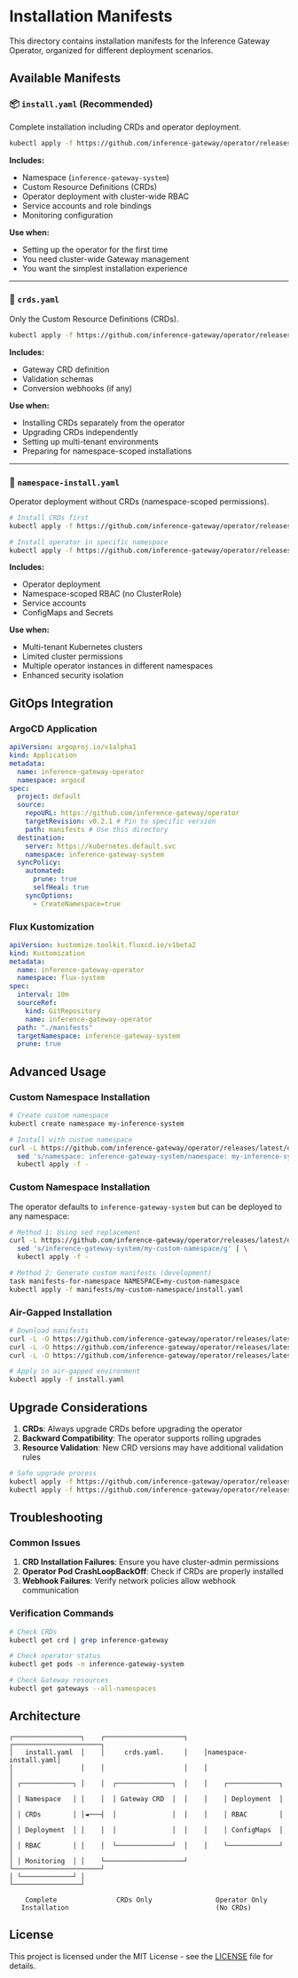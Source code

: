 # Installation Manifests

This directory contains installation manifests for the Inference Gateway Operator, organized for different deployment scenarios.

## Available Manifests

### 📦 `install.yaml` (Recommended)

Complete installation including CRDs and operator deployment.

```bash
kubectl apply -f https://github.com/inference-gateway/operator/releases/latest/download/install.yaml
```

**Includes:**

- Namespace (`inference-gateway-system`)
- Custom Resource Definitions (CRDs)
- Operator deployment with cluster-wide RBAC
- Service accounts and role bindings
- Monitoring configuration

**Use when:**

- Setting up the operator for the first time
- You need cluster-wide Gateway management
- You want the simplest installation experience

---

### 🔧 `crds.yaml`

Only the Custom Resource Definitions (CRDs).

```bash
kubectl apply -f https://github.com/inference-gateway/operator/releases/latest/download/crds.yaml
```

**Includes:**

- Gateway CRD definition
- Validation schemas
- Conversion webhooks (if any)

**Use when:**

- Installing CRDs separately from the operator
- Upgrading CRDs independently
- Setting up multi-tenant environments
- Preparing for namespace-scoped installations

---

### 🏢 `namespace-install.yaml`

Operator deployment without CRDs (namespace-scoped permissions).

```bash
# Install CRDs first
kubectl apply -f https://github.com/inference-gateway/operator/releases/latest/download/crds.yaml

# Install operator in specific namespace
kubectl apply -f https://github.com/inference-gateway/operator/releases/latest/download/namespace-install.yaml -n my-namespace
```

**Includes:**

- Operator deployment
- Namespace-scoped RBAC (no ClusterRole)
- Service accounts
- ConfigMaps and Secrets

**Use when:**

- Multi-tenant Kubernetes clusters
- Limited cluster permissions
- Multiple operator instances in different namespaces
- Enhanced security isolation

## GitOps Integration

### ArgoCD Application

```yaml
apiVersion: argoproj.io/v1alpha1
kind: Application
metadata:
  name: inference-gateway-operator
  namespace: argocd
spec:
  project: default
  source:
    repoURL: https://github.com/inference-gateway/operator
    targetRevision: v0.2.1 # Pin to specific version
    path: manifests # Use this directory
  destination:
    server: https://kubernetes.default.svc
    namespace: inference-gateway-system
  syncPolicy:
    automated:
      prune: true
      selfHeal: true
    syncOptions:
      - CreateNamespace=true
```

### Flux Kustomization

```yaml
apiVersion: kustomize.toolkit.fluxcd.io/v1beta2
kind: Kustomization
metadata:
  name: inference-gateway-operator
  namespace: flux-system
spec:
  interval: 10m
  sourceRef:
    kind: GitRepository
    name: inference-gateway-operator
  path: "./manifests"
  targetNamespace: inference-gateway-system
  prune: true
```

## Advanced Usage

### Custom Namespace Installation

```bash
# Create custom namespace
kubectl create namespace my-inference-system

# Install with custom namespace
curl -L https://github.com/inference-gateway/operator/releases/latest/download/install.yaml | \
  sed 's/namespace: inference-gateway-system/namespace: my-inference-system/g' | \
  kubectl apply -f -
```

### Custom Namespace Installation

The operator defaults to `inference-gateway-system` but can be deployed to any namespace:

```bash
# Method 1: Using sed replacement
curl -L https://github.com/inference-gateway/operator/releases/latest/download/install.yaml | \
  sed 's/inference-gateway-system/my-custom-namespace/g' | \
  kubectl apply -f -

# Method 2: Generate custom manifests (development)
task manifests-for-namespace NAMESPACE=my-custom-namespace
kubectl apply -f manifests/my-custom-namespace/install.yaml
```

### Air-Gapped Installation

```bash
# Download manifests
curl -L -O https://github.com/inference-gateway/operator/releases/latest/download/install.yaml
curl -L -O https://github.com/inference-gateway/operator/releases/latest/download/crds.yaml
curl -L -O https://github.com/inference-gateway/operator/releases/latest/download/namespace-install.yaml

# Apply in air-gapped environment
kubectl apply -f install.yaml
```

## Upgrade Considerations

1. **CRDs**: Always upgrade CRDs before upgrading the operator
2. **Backward Compatibility**: The operator supports rolling upgrades
3. **Resource Validation**: New CRD versions may have additional validation rules

```bash
# Safe upgrade process
kubectl apply -f https://github.com/inference-gateway/operator/releases/download/v0.3.0/crds.yaml
kubectl apply -f https://github.com/inference-gateway/operator/releases/download/v0.3.0/install.yaml
```

## Troubleshooting

### Common Issues

1. **CRD Installation Failures**: Ensure you have cluster-admin permissions
2. **Operator Pod CrashLoopBackOff**: Check if CRDs are properly installed
3. **Webhook Failures**: Verify network policies allow webhook communication

### Verification Commands

```bash
# Check CRDs
kubectl get crd | grep inference-gateway

# Check operator status
kubectl get pods -n inference-gateway-system

# Check Gateway resources
kubectl get gateways --all-namespaces
```

## Architecture

```
┌─────────────────┐    ┌────────────────────┐    ┌──────────────────────┐
│   install.yaml  │    │     crds.yaml.     │    │namespace-install.yaml│
│                 │    │                    │    │                      │
│ ┌─────────────┐ │    │  ┌──────────────┐  │    │    ┌─────────────┐   │
│ │ Namespace   │ │    │  │ Gateway CRD  │  │    │    │ Deployment  │   │
│ │ CRDs        │ │◄───┤  │              │  │    │    │ RBAC        │   │
│ │ Deployment  │ │    │  │              │  │    │    │ ConfigMaps  │   │
│ │ RBAC        │ │    │  └──────────────┘  │    │    └─────────────┘   │
│ │ Monitoring  │ │    └────────────────────┘    └──────────────────────┘
│ └─────────────┘ │
└─────────────────┘

    Complete               CRDs Only                Operator Only
   Installation                                     (No CRDs)
```

## License

This project is licensed under the MIT License - see the [LICENSE](../LICENSE) file for details.
